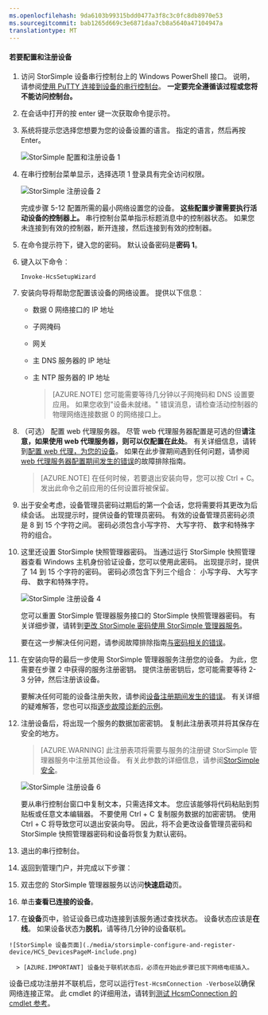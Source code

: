 ```yaml
---
ms.openlocfilehash: 9da6103b99315bdd0477a3f8c3c0fc8db8970e53
ms.sourcegitcommit: bab1265d669c3e6871daa7cb8a5640a47104947a
translationtype: MT
---
```

<properties 
   pageTitle="配置和注册您的设备"
   description="介绍如何使用 Windows PowerShell 的 StorSimple 配置和注册您的设备。"
   services="storsimple"
   documentationCenter="NA"
   authors="SharS"
   manager="adinah"
   editor="tysonn" />
<tags 
   ms.service="storsimple"
   ms.devlang="NA"
   ms.topic="article"
   ms.tgt_pltfrm="NA"
   ms.workload="TBD"
   ms.date="08/05/2015"
   ms.author="v-sharos" />


#### 若要配置和注册设备

1. 访问 StorSimple 设备串行控制台上的 Windows PowerShell 接口。 说明，请参阅[使用 PuTTY 连接到设备的串行控制台](#use-putty-to-connect-to-the-device-serial-console)。 **一定要完全遵循该过程或您将不能访问控制台。**

2. 在会话中打开的按 enter 键一次获取命令提示符。 

3. 系统将提示您选择您想要为您的设备设置的语言。 指定的语言，然后再按 Enter。 

    ![StorSimple 配置和注册设备 1](./media/storsimple-configure-and-register-device/HCS_RegisterYourDevice1-include.png)

4. 在串行控制台菜单显示，选择选项 1 登录具有完全访问权限。 

    ![StorSimple 注册设备 2](./media/storsimple-configure-and-register-device/HCS_RegisterYourDevice2-include.png)
  
     完成步骤 5-12 配置所需的最小网络设置您的设备。 **这些配置步骤需要执行活动设备的控制器上。** 串行控制台菜单指示标题消息中的控制器状态。 如果您未连接到有效的控制器，断开连接，然后连接到有效的控制器。

5. 在命令提示符下，键入您的密码。 默认设备密码是**密码 1**。

6. 键入以下命令︰

     `Invoke-HcsSetupWizard` 

7. 安装向导将帮助您配置该设备的网络设置。 提供以下信息︰ 
   - 数据 0 网络接口的 IP 地址
   - 子网掩码
   - 网关
   - 主 DNS 服务器的 IP 地址
   - 主 NTP 服务器的 IP 地址
   
      > [AZURE.NOTE] 您可能需要等待几分钟以子网掩码和 DNS 设置要应用。 如果您收到"设备未就绪。" 错误消息，请检查活动控制器的物理网络连接数据 0 的网络接口上。

8. （可选） 配置 web 代理服务器。 尽管 web 代理服务器配置是可选的但**请注意，如果使用 web 代理服务器，则可以仅配置在此处**。 有关详细信息，请转到[配置 web 代理，为您的设备](https://msdn.microsoft.com/library/azure/dn764937.aspx)。 如果在此步骤期间遇到任何问题，请参阅[web 代理服务器配置期间发生的错误](storsimple-troubleshoot-deployment.md#errors-during-the-optional-web-proxy-settings)的故障排除指南。
 

      > [AZURE.NOTE] 在任何时候，若要退出安装向导，您可以按 Ctrl + C。 发出此命令之前应用的任何设置将被保留。

9. 出于安全考虑，设备管理员密码过期后的第一个会话，您将需要将其更改为后续会话。 出现提示时，提供设备的管理员密码。 有效的设备管理员密码必须是 8 到 15 个字符之间。 密码必须包含小写字符、 大写字符、 数字和特殊字符的组合。

10. 这里还设置 StorSimple 快照管理器密码。 当通过运行 StorSimple 快照管理器查看 Windows 主机身份验证设备，您可以使用此密码。 出现提示时，提供了 14 到 15 个字符的密码。 密码必须包含下列三个组合︰ 小写字母、 大写字母、 数字和特殊字符。 

    ![StorSimple 注册设备 4](./media/storsimple-configure-and-register-device/HCS_RegisterYourDevice4-include.png)

    您可以重置 StorSimple 管理器服务接口的 StorSimple 快照管理器密码。 有关详细步骤，请转到[更改 StorSimple 密码使用 StorSimple 管理器服务](storsimple-change-passwords.md)。

    要在这一步解决任何问题，请参阅故障排除指南[与密码相关的错误](storsimple-troubleshoot-deployment.md#errors-related-to-device-administrator-and-storsimple-snapshot-manager-passwords)。

11. 在安装向导的最后一步使用 StorSimple 管理器服务注册您的设备。 为此，您需要在步骤 2 中获得的服务注册密钥。 提供注册密钥后，您可能需要等待 2-3 分钟，然后注册该设备。

    要解决任何可能的设备注册失败，请参阅[设备注册期间发生的错误](storsimple-troubleshoot-deployment.md#errors-during-device-registration)。 有关详细的疑难解答，您也可以指[逐步故障诊断的示例](storsimple-troubleshoot-deployment.md#step-by-step-storsimple-troubleshooting-example)。

12. 注册设备后，将出现一个服务的数据加密密钥。 复制此注册表项并将其保存在安全的地方。
    
    > [AZURE.WARNING] 此注册表项将需要与服务的注册键 StorSimple 管理器服务中注册其他设备。 有关此参数的详细信息，请参阅[StorSimple 安全](../articles/storsimple/storsimple-security.md)。

     ![StorSimple 注册设备 6](./media/storsimple-configure-and-register-device/HCS_RegisterYourDevice6-include.png)

     要从串行控制台窗口中复制文本，只需选择文本。 您应该能够将代码粘贴到剪贴板或任意文本编辑器。 不要使用 Ctrl + C 复制服务数据的加密密钥。 使用 Ctrl + C 将导致您可以退出安装向导。 因此，将不会更改设备管理员密码和 StorSimple 快照管理器密码和设备将恢复为默认密码。

13. 退出的串行控制台。

14. 返回到管理门户，并完成以下步骤︰
  1. 双击您的 StorSimple 管理器服务以访问**快速启动**页。
  2. 单击**查看已连接的设备**。
  3. 在**设备**页中，验证设备已成功连接到该服务通过查找状态。 设备状态应该是**在线**。 如果设备状态为**脱机**，请等待几分钟的设备联机。
   
    ![StorSimple 设备页面](./media/storsimple-configure-and-register-device/HCS_DevicesPageM-include.png) 
  
      > [AZURE.IMPORTANT] 设备处于联机状态后，必须在开始此步骤已拔下网络电缆插入。

设备已成功注册并不联机后，您可以运行`Test-HcsmConnection -Verbose`以确保网络连接正常。 此 cmdlet 的详细用法，请转到[测试 HcsmConnection 的 cmdlet 参考](https://technet.microsoft.com/library/dn715782.aspx)。
